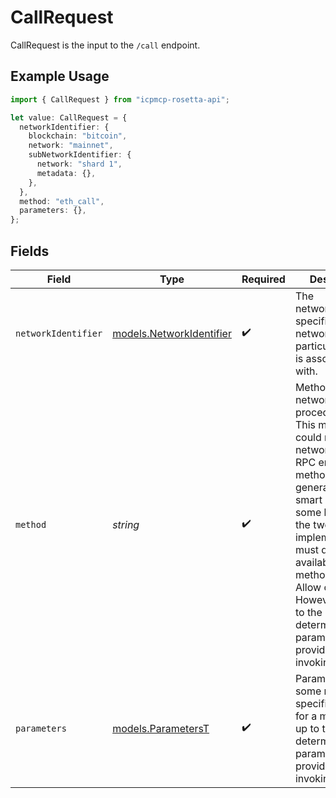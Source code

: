 # CallRequest

CallRequest is the input to the `/call` endpoint.

## Example Usage

```typescript
import { CallRequest } from "icpmcp-rosetta-api";

let value: CallRequest = {
  networkIdentifier: {
    blockchain: "bitcoin",
    network: "mainnet",
    subNetworkIdentifier: {
      network: "shard 1",
      metadata: {},
    },
  },
  method: "eth_call",
  parameters: {},
};
```

## Fields

| Field                                                                                                                                                                                                                                                                                                                                                              | Type                                                                                                                                                                                                                                                                                                                                                               | Required                                                                                                                                                                                                                                                                                                                                                           | Description                                                                                                                                                                                                                                                                                                                                                        | Example                                                                                                                                                                                                                                                                                                                                                            |
| ------------------------------------------------------------------------------------------------------------------------------------------------------------------------------------------------------------------------------------------------------------------------------------------------------------------------------------------------------------------ | ------------------------------------------------------------------------------------------------------------------------------------------------------------------------------------------------------------------------------------------------------------------------------------------------------------------------------------------------------------------ | ------------------------------------------------------------------------------------------------------------------------------------------------------------------------------------------------------------------------------------------------------------------------------------------------------------------------------------------------------------------ | ------------------------------------------------------------------------------------------------------------------------------------------------------------------------------------------------------------------------------------------------------------------------------------------------------------------------------------------------------------------ | ------------------------------------------------------------------------------------------------------------------------------------------------------------------------------------------------------------------------------------------------------------------------------------------------------------------------------------------------------------------ |
| `networkIdentifier`                                                                                                                                                                                                                                                                                                                                                | [models.NetworkIdentifier](../models/networkidentifier.md)                                                                                                                                                                                                                                                                                                         | :heavy_check_mark:                                                                                                                                                                                                                                                                                                                                                 | The network_identifier specifies which network a particular object is associated with.                                                                                                                                                                                                                                                                             |                                                                                                                                                                                                                                                                                                                                                                    |
| `method`                                                                                                                                                                                                                                                                                                                                                           | *string*                                                                                                                                                                                                                                                                                                                                                           | :heavy_check_mark:                                                                                                                                                                                                                                                                                                                                                 | Method is some network-specific procedure call. This method could map to a network-specific RPC endpoint, a method in an SDK generated from a smart contract, or some hybrid of the two. The implementation must define all available methods in the Allow object. However, it is up to the caller to determine which parameters to provide when invoking `/call`. | eth_call                                                                                                                                                                                                                                                                                                                                                           |
| `parameters`                                                                                                                                                                                                                                                                                                                                                       | [models.ParametersT](../models/parameterst.md)                                                                                                                                                                                                                                                                                                                     | :heavy_check_mark:                                                                                                                                                                                                                                                                                                                                                 | Parameters is some network-specific argument for a method. It is up to the caller to determine which parameters to provide when invoking `/call`.                                                                                                                                                                                                                  | {<br/>"block_number": 23,<br/>"address": "0x52bc44d5378309ee2abf1539bf71de1b7d7be3b5"<br/>}                                                                                                                                                                                                                                                                        |